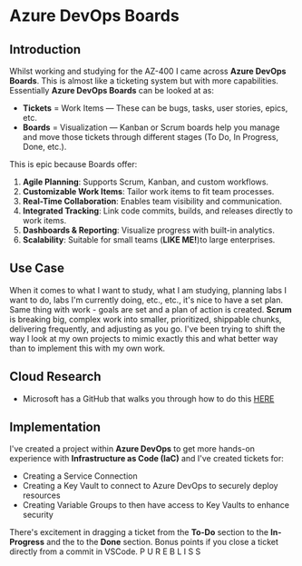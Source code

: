 # Azure DevOps Boards

## Introduction

Whilst working and studying for the AZ-400 I came across **Azure DevOps Boards**. This is almost like a ticketing system but with more capabilities. Essentially **Azure DevOps Boards** can be looked at as: 
- **Tickets** = Work Items — These can be bugs, tasks, user stories, epics, etc.
- **Boards** = Visualization — Kanban or Scrum boards help you manage and move those tickets through different stages (To Do, In Progress, Done, etc.).

This is epic because Boards offer: 
1. **Agile Planning**: Supports Scrum, Kanban, and custom workflows.
2. **Customizable Work Items**: Tailor work items to fit team processes.
3. **Real-Time Collaboration**: Enables team visibility and communication.
4. **Integrated Tracking**: Link code commits, builds, and releases directly to work items.
5. **Dashboards & Reporting**: Visualize progress with built-in analytics.
6. **Scalability**: Suitable for small teams (**LIKE ME!**)to large enterprises.

## Use Case

When it comes to what I want to study, what I am studying, planning labs I want to do, labs I'm currently doing, etc., etc., it's nice to have a set plan. Same thing with work - goals are set and a plan of action is created. **Scrum** is breaking big, complex work into smaller, prioritized, shippable chunks, delivering frequently, and adjusting as you go. I've been trying to shift the way I look at my own projects to mimic exactly this and what better way than to implement this with my own work. 

## Cloud Research

- Microsoft has a GitHub that walks you through how to do this [HERE](https://github.com/MicrosoftLearning/AZ400-DesigningandImplementingMicrosoftDevOpsSolutions/blob/master/Instructions/Labs/AZ400_M01_L01_Agile_Plan_and_Portfolio_Management_with_Azure_Boards.md) 

## Implementation

I've created a project within **Azure DevOps** to get more hands-on experience with **Infrastructure as Code (IaC)** and I've created tickets for:
- Creating a Service Connection
- Creating a Key Vault to connect to Azure DevOps to securely deploy resources
- Creating Variable Groups to then have access to Key Vaults to enhance security

There's excitement in dragging a ticket from the **To-Do** section to the **In-Progress** and the to the **Done** section. Bonus points if you close a ticket directly from a commit in VSCode. P U R E B L I S S

